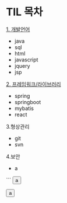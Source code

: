 # TIL 목차

[1. 개발언어](https://github.com/KimJinoook/Kimjinoook.github.io/blob/main/todayLearn/1.lang.md)   
  - java
  - sql
  - html
  - javascript
  - jquery
  - jsp   


[2. 프레임워크/라이브러리](https://github.com/KimJinoook/Kimjinoook.github.io/blob/main/todayLearn/2.framework.md)  
  - spring
  - springboot
  - mybatis   
  - react   


3.형상관리  
  - git
  - svn   


4.보안
  - a
    


<script>
  
  alert('a');
  
</script>

<!DOCTYPE html>
<html>
  <body>
 ```   <button type="button">a</button>

    
<script type="application/javascript">
  
  alert('a');
  
</script>

  </body>
</html>

 <button> a </button>
 
